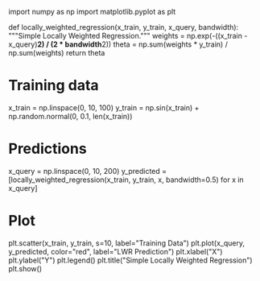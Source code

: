 

import numpy as np
import matplotlib.pyplot as plt

def locally_weighted_regression(x_train, y_train, x_query, bandwidth):
    """Simple Locally Weighted Regression."""
    weights = np.exp(-((x_train - x_query)**2) / (2 * bandwidth**2))
    theta = np.sum(weights * y_train) / np.sum(weights)
    return theta

# Training data
x_train = np.linspace(0, 10, 100)
y_train = np.sin(x_train) + np.random.normal(0, 0.1, len(x_train))

# Predictions
x_query = np.linspace(0, 10, 200)
y_predicted = [locally_weighted_regression(x_train, y_train, x, bandwidth=0.5) for x in x_query]

# Plot
plt.scatter(x_train, y_train, s=10, label="Training Data")
plt.plot(x_query, y_predicted, color="red", label="LWR Prediction")
plt.xlabel("X")
plt.ylabel("Y")
plt.legend()
plt.title("Simple Locally Weighted Regression")
plt.show()
